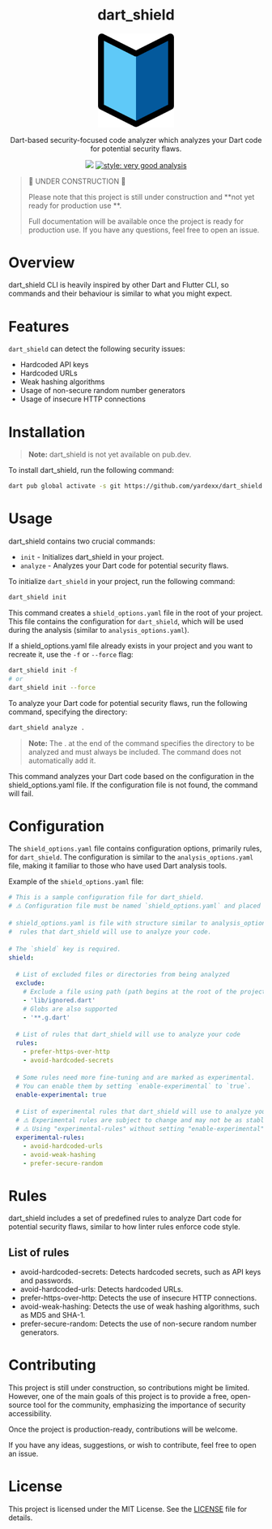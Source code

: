 <h1 align="center">dart_shield</h1>

<div align="center">
    <picture>
    <source media="(prefers-color-scheme: light)" srcset="resources/img/shield-logo.svg">
        <img alt="Dart Shield" src="resources/img/shield-logo.svg" width="150">
    </picture>
    <p>Dart-based security-focused code analyzer which analyzes your Dart code for potential security flaws.</p>
    <a href="https://github.com/yardexx/dart_shield/actions/workflows/dart.yml"><img src="https://github.com/yardexx/dart_shield/actions/workflows/dart.yml/badge.svg"/></a>
    <a href="https://pub.dev/packages/very_good_analysis"><img src="https://img.shields.io/badge/style-very_good_analysis-B22C89.svg" alt="style: very good analysis"></a>
</div>


> 🚧 UNDER CONSTRUCTION 🚧
>
> Please note that this project is still under construction and **not yet ready for production use
**.
>
> Full documentation will be available once the project is ready for production use. If you have
> any questions, feel free to open an issue.

# Overview

dart_shield CLI is heavily inspired by other Dart and Flutter CLI, so commands and their behaviour
is similar to what you might expect.

# Features

`dart_shield` can detect the following security issues:

- Hardcoded API keys
- Hardcoded URLs
- Weak hashing algorithms
- Usage of non-secure random number generators
- Usage of insecure HTTP connections

# Installation

> **Note:** dart_shield is not yet available on pub.dev.

To install dart_shield, run the following command:

```bash
dart pub global activate -s git https://github.com/yardexx/dart_shield
```

# Usage

dart_shield contains two crucial commands:

- `init` - Initializes dart_shield in your project.
- `analyze` - Analyzes your Dart code for potential security flaws.

To initialize `dart_shield` in your project, run the following command:

```bash
dart_shield init
```

This command creates a `shield_options.yaml` file in the root of your project. This file contains
the configuration for `dart_shield`, which will be used during the analysis (similar to
`analysis_options.yaml`).

If a shield_options.yaml file already exists in your project and you want to recreate it, use the
`-f` or `--force` flag:

```bash
dart_shield init -f
# or
dart_shield init --force
```

To analyze your Dart code for potential security flaws, run the following command,
specifying the directory:

```bash
dart_shield analyze .
```

> **Note:** The . at the end of the command specifies the directory to be analyzed and must always
> be included. The command does not automatically add it.

This command analyzes your Dart code based on the configuration in the shield_options.yaml file.
If the configuration file is not found, the command will fail.

# Configuration

The `shield_options.yaml` file contains configuration options, primarily rules, for `dart_shield`.
The configuration is similar to the `analysis_options.yaml` file, making it familiar to those who
have
used Dart analysis tools.

Example of the `shield_options.yaml` file:

```yaml
# This is a sample configuration file for dart_shield.
# ⚠️ Configuration file must be named `shield_options.yaml` and placed in the root of the project.

# shield_options.yaml is file with structure similar to analysis_options.yaml and it defines the
#  rules that dart_shield will use to analyze your code.

# The `shield` key is required.
shield:

  # List of excluded files or directories from being analyzed
  exclude:
    # Exclude a file using path (path begins at the root of the project):
    - 'lib/ignored.dart'
    # Globs are also supported
    - '**.g.dart'

  # List of rules that dart_shield will use to analyze your code
  rules:
    - prefer-https-over-http
    - avoid-hardcoded-secrets

  # Some rules need more fine-tuning and are marked as experimental.
  # You can enable them by setting `enable-experimental` to `true`.
  enable-experimental: true

  # List of experimental rules that dart_shield will use to analyze your code
  # ⚠️ Experimental rules are subject to change and may not be as stable as regular rules.
  # ⚠️ Using "experimental-rules" without setting "enable-experimental" to "true" will cause an error.
  experimental-rules:
    - avoid-hardcoded-urls
    - avoid-weak-hashing
    - prefer-secure-random
```

# Rules

dart_shield includes a set of predefined rules to analyze Dart code for potential security flaws,
similar to how linter rules enforce code style.

## List of rules

- avoid-hardcoded-secrets: Detects hardcoded secrets, such as API keys and passwords.
- avoid-hardcoded-urls: Detects hardcoded URLs.
- prefer-https-over-http: Detects the use of insecure HTTP connections.
- avoid-weak-hashing: Detects the use of weak hashing algorithms, such as MD5 and SHA-1.
- prefer-secure-random: Detects the use of non-secure random number generators.

# Contributing

This project is still under construction, so contributions might be limited. However, one of the
main goals of this project is to provide a free, open-source tool for the community, emphasizing
the importance of security accessibility.

Once the project is production-ready, contributions will be welcome.

If you have any ideas, suggestions, or wish to contribute, feel free to open an issue.

# License

This project is licensed under the MIT License. See the [LICENSE](LICENSE) file for details.

